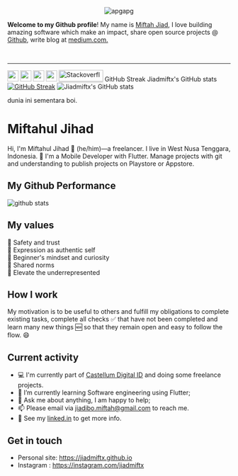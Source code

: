 
<link rel="stylesheet" href="../css/social-circles.min.css">

 <p align="center"> <img src="https://komarev.com/ghpvc/?username=jiadmiftx&label=Profile%20views&color=0e75b6&style=flat" alt="apgapg" /> </p>

<p valign="middle">

**Welcome to my Github profile**! My name is <a href="https://instagram.com/jiadmiftx">Miftah Jiad</a>, I love building amazing software which make an impact, share open source projects @ <a href="https://github.com/jiadmiftx">Github</a>, write blog at <a href="https://jiadmiftx.medium.com/">medium.com.


</p>

<br clear="both" />


------------

<p><a href="https://www.twitter.com/jiadmiftx"><img src="https://img.shields.io/badge/twitter-%231DA1F2.svg?&style=for-the-badge&logo=twitter&logoColor=white" height=25></a> <a href="https://www.linkedin.com/in/miftahuljihad/"><img src="https://img.shields.io/badge/linkedin-%230077B5.svg?&style=for-the-badge&logo=linkedin&logoColor=white" height=25></a> <a href="https://medium.com/@jiadmiftx"><img src="https://img.shields.io/badge/medium-%2312100E.svg?&style=for-the-badge&logo=medium&logoColor=white" height=25></a> <a href="https://jiadmiftx.github.io"><img src="https://img.shields.io/badge/jiadmiftx.github.io-portfolio-orange" height=25></a> <a href="https://stackoverflow.com/users/10075714/jiad-miftah" target="_blank"><img src="https://logos-download.com/wp-content/uploads/2019/01/Stack_Overflow_Logo-700x283.png" alt="Stackoverflow" style="height: 26px !important;width: 100px !important;box-shadow: 0px 3px 2px 0px rgba(190, 190, 190, 0.5) !important;-webkit-box-shadow: 0px 3px 2px 0px rgba(190, 190, 190, 0.5) !important;"height=25 ></a>  <a 


   

GitHub Streak             |  Jiadmiftx's GitHub stats
:-------------------------:|:-------------------------:
 [![GitHub Streak](https://github-readme-streak-stats.herokuapp.com?user=jiadmiftx&theme=dracula&hide_border=true)](https://git.io/streak-stats) | ![Jiadmiftx's GitHub stats](https://github-readme-stats.vercel.app/api?username=jiadmiftx&count_private=true&theme=radical)

dunia ini sementara boi.

# Miftahul Jihad

Hi, I'm Miftahul Jihad 👨 (he/him)—a freelancer. I live in West Nusa Tenggara, Indonesia. 🙌 I'm a Mobile Developer with Flutter. Manage projects with git and understanding to publish projects on Playstore or Appstore. 

## My Github Performance

![github stats](https://github-readme-stats.vercel.app/api?username=jiadmiftx&show_icons=true)

## My values

💖 Safety and trust<br>
🌟 Expression as authentic self<br>
🍏 Beginner's mindset and curiosity<br>
🙌 Shared norms<br>
🚀 Elevate the underrepresented

## How I work

My motivation is to be useful to others and fulfill my obligations to complete existing tasks, complete all checks ✅ that have not been completed and learn many new things 🆕 so that they remain open and easy to follow the flow. 😄

## Current activity

- 💻 I'm currently part of <a href="https://castellumdigital.id">Castellum Digital ID</a> and doing some freelance projects.
- 📖 I’m currently learning Software engineering using Flutter;
- 💬 Ask me about anything, I am happy to help;
- 📫 Please email via jiadibo.miftah@gmail.com to reach me.
- 📝 See my <a href="https://www.linkedin.com/in/miftahuljihad/">linked.in</a> to get more info.

## Get in touch

- Personal site: https://jiadmiftx.github.io
- Instagram : https://instagram.com/jiadmiftx
